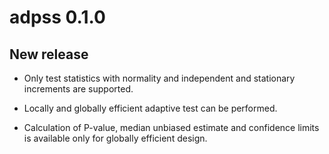 
adpss 0.1.0
===========

New release
-----------

-   Only test statistics with normality and independent and stationary increments are supported.

-   Locally and globally efficient adaptive test can be performed.

-   Calculation of P-value, median unbiased estimate and confidence limits is available only for globally efficient design.
